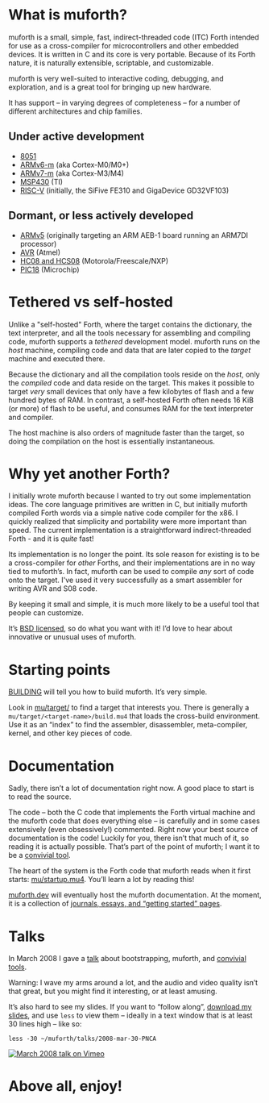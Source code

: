 
# What is muforth?

muforth is a small, simple, fast, indirect-threaded code (ITC) Forth intended
for use as a cross-compiler for microcontrollers and other embedded devices.
It is written in C and its core is very portable. Because of its Forth nature,
it is naturally extensible, scriptable, and customizable.

muforth is very well-suited to interactive coding, debugging, and exploration,
and is a great tool for bringing up new hardware.

It has support – in varying degrees of completeness – for a number of
different architectures and chip families.

##  Under active development

  * [8051](mu/target/8051)
  * [ARMv6-m](mu/target/ARM/v6-m) (aka Cortex-M0/M0+)
  * [ARMv7-m](mu/target/ARM/v7-m) (aka Cortex-M3/M4)
  * [MSP430](mu/target/MSP430) (TI)
  * [RISC-V](mu/target/RISC-V) (initially, the SiFive FE310 and GigaDevice
    GD32VF103)

## Dormant, or less actively developed

  * [ARMv5](mu/target/ARM/v5) (originally targeting an ARM AEB-1 board running an ARM7DI processor)
  * [AVR](mu/target/AVR) (Atmel)
  * [HC08 and HCS08](mu/target/S08) (Motorola/Freescale/NXP)
  * [PIC18](mu/target/PIC18) (Microchip)


# Tethered vs self-hosted

Unlike a "self-hosted" Forth, where the target contains the dictionary, the
text interpreter, and all the tools necessary for assembling and compiling
code, muforth supports a _tethered_ development model. muforth runs on the
_host_ machine, compiling code and data that are later copied to the _target_
machine and executed there.

Because the dictionary and all the compilation tools reside on the _host_,
only the _compiled_ code and data reside on the target. This makes it possible
to target _very_ small devices that only have a few kilobytes of flash and a
few hundred bytes of RAM. In contrast, a self-hosted Forth often needs 16 KiB
(or more) of flash to be useful, and consumes RAM for the text interpreter and
compiler.

The host machine is also orders of magnitude faster than the target, so doing
the compilation on the host is essentially instantaneous.


# Why yet another Forth?

I initially wrote muforth because I wanted to try out some implementation
ideas. The core language primitives are written in C, but initially muforth
compiled Forth words via a simple native code compiler for the x86. I quickly
realized that simplicity and portability were more important than speed. The
current implementation is a straightforward indirect-threaded Forth - and it
is _quite_ fast!

Its implementation is no longer the point. Its sole reason for existing is to
be a cross-compiler for _other_ Forths, and their implementations are in no
way tied to muforth’s. In fact, muforth can be used to compile _any_ sort of
code onto the target. I've used it very successfully as a smart assembler for
writing AVR and S08 code.

By keeping it small and simple, it is much more likely to be a useful tool
that people can customize.

It’s [BSD licensed](LICENSE), so do what you want with it! I’d love to hear
about innovative or unusual uses of muforth.


# Starting points

[BUILDING](BUILDING) will tell you how to build muforth. It’s very simple.

Look in [mu/target/](mu/target) to find a target that interests you. There is
generally a `mu/target/<target-name>/build.mu4` that loads the cross-build
environment. Use it as an “index” to find the assembler, disassembler,
meta-compiler, kernel, and other key pieces of code.


# Documentation

Sadly, there isn’t a lot of documentation right now. A good place to start is
to read the source.

The code – both the C code that implements the Forth virtual machine and the
muforth code that does everything else – is carefully and in some cases
extensively (even obsessively!) commented. Right now your best source of
documentation is the code! Luckily for you, there isn’t that much of it, so
reading it is actually possible. That’s part of the point of muforth; I want
it to be a [convivial tool](https://www.nimblemachines.com/convivial-tool/).

The heart of the system is the Forth code that muforth reads when it first
starts: [mu/startup.mu4](mu/startup.mu4). You’ll learn a lot by reading this!

[muforth.dev](https://muforth.dev/) will
eventually host the muforth documentation. At the moment, it is a collection
of [journals, essays, and “getting started” pages](https://muforth.dev/all-pages/).


# Talks

In March 2008 I gave a [talk](https://vimeo.com/859408) about bootstrapping,
muforth, and [convivial tools](https://www.nimblemachines.com/convivial-tool/).

Warning: I wave my arms around a lot, and the audio and video quality isn’t
that great, but you might find it interesting, or at least amusing.

It’s also hard to see my slides. If you want to “follow along”,
[download my slides](https://raw.githubusercontent.com/nimblemachines/muforth/master/talks/2008-mar-30-PNCA),
and use `less` to view them – ideally in a text window that is at least 30
lines high – like so:

```
less -30 ~/muforth/talks/2008-mar-30-PNCA
```

[![March 2008 talk on Vimeo](https://user-images.githubusercontent.com/3320/214488827-47171f1b-5221-44d0-b9d9-7febcff83628.png)](https://vimeo.com/859408)

# Above all, enjoy!

